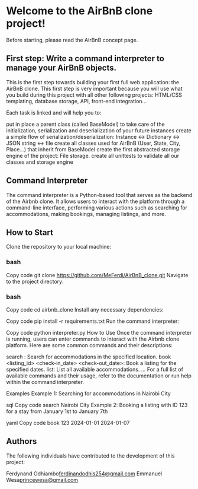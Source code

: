 # Welcome to the AirBnB clone project!
Before starting, please read the AirBnB concept page.

## First step: Write a command interpreter to manage your AirBnB objects.
This is the first step towards building your first full web application: the AirBnB clone. This first step is very important because you will use what you build during this project with all other following projects: HTML/CSS templating, database storage, API, front-end integration…

Each task is linked and will help you to:

put in place a parent class (called BaseModel) to take care of the initialization, serialization and deserialization of your future instances
create a simple flow of serialization/deserialization: Instance <-> Dictionary <-> JSON string <-> file
create all classes used for AirBnB (User, State, City, Place…) that inherit from BaseModel
create the first abstracted storage engine of the project: File storage.
create all unittests to validate all our classes and storage engine

## Command Interpreter
The command interpreter is a Python-based tool that serves as the backend of the Airbnb clone. It allows users to interact with the platform through a command-line interface, performing various actions such as searching for accommodations, making bookings, managing listings, and more.

## How to Start
Clone the repository to your local machine:

### bash
Copy code
git clone https://github.com/MeFerdi/AirBnB_clone.git
Navigate to the project directory:

### bash
Copy code
cd airbnb_clone
Install any necessary dependencies:

Copy code
pip install -r requirements.txt
Run the command interpreter:

Copy code
python interpreter.py
How to Use
Once the command interpreter is running, users can enter commands to interact with the Airbnb clone platform. Here are some common commands and their descriptions:

search <location>: Search for accommodations in the specified location.
book <listing_id> <check-in_date> <check-out_date>: Book a listing for the specified dates.
list: List all available accommodations.
...
For a full list of available commands and their usage, refer to the documentation or run help within the command interpreter.

Examples
Example 1: Searching for accommodations in Nairobi City

sql
Copy code
search Nairobi City
Example 2: Booking a listing with ID 123 for a stay from January 1st to January 7th

yaml
Copy code
book 123 2024-01-01 2024-01-07

## Authors
The following individuals have contributed to the development of this project:

Ferdynand Odhiambo<ferdinandodhis254@gmail.com>
Emmanuel Wesa<princewesa@gmail.com>